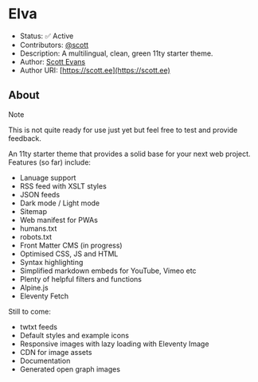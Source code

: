 # Elva

* Status: ✅ Active
* Contributors: [@scott](https://toot.scott.ee/@scott)
* Description: A multilingual, clean, green 11ty starter theme.
* Author: [Scott Evans](https://scott.ee)
* Author URI: [https://scott.ee](https://scott.ee)

## About

> [!NOTE]  
> This is not quite ready for use just yet but feel free to test and provide feedback.

An 11ty starter theme that provides a solid base for your next web project. Features (so far) include:

* Lanuage support
* RSS feed with XSLT styles
* JSON feeds
* Dark mode / Light mode
* Sitemap
* Web manifest for PWAs
* humans.txt 
* robots.txt
* Front Matter CMS (in progress)
* Optimised CSS, JS and HTML
* Syntax highlighting
* Simplified markdown embeds for YouTube, Vimeo etc
* Plenty of helpful filters and functions
* Alpine.js
* Eleventy Fetch

Still to come:

* twtxt feeds
* Default styles and example icons
* Responsive images with lazy loading with Eleventy Image
* CDN for image assets
* Documentation
* Generated open graph images


